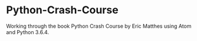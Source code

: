 # Python-Crash-Course
Working through the book Python Crash Course by Eric Matthes using Atom and Python 3.6.4.
